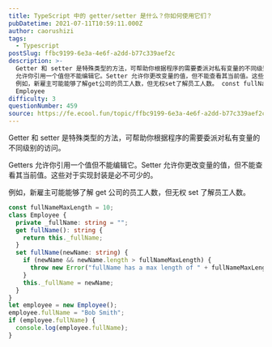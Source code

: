 ```yaml
---
title: TypeScript 中的 getter/setter 是什么？你如何使用它们？
pubDatetime: 2021-07-11T10:59:11.000Z
author: caorushizi
tags:
  - Typescript
postSlug: ffbc9199-6e3a-4e6f-a2dd-b77c339aef2c
description: >-
  Getter 和 setter 是特殊类型的方法，可帮助你根据程序的需要委派对私有变量的不同级别的访问。 Getters
  允许你引用一个值但不能编辑它。Setter 允许你更改变量的值，但不能查看其当前值。这些对于实现封装是必不可少的。
  例如，新雇主可能能够了解get公司的员工人数，但无权set了解员工人数。 const fullNameMaxLength = 10; class
  Employee
difficulty: 3
questionNumber: 459
source: https://fe.ecool.fun/topic/ffbc9199-6e3a-4e6f-a2dd-b77c339aef2c
---
```


Getter 和 setter 是特殊类型的方法，可帮助你根据程序的需要委派对私有变量的不同级别的访问。

Getters 允许你引用一个值但不能编辑它。Setter 允许你更改变量的值，但不能查看其当前值。这些对于实现封装是必不可少的。

例如，新雇主可能能够了解 get 公司的员工人数，但无权 set 了解员工人数。

```typescript
const fullNameMaxLength = 10;
class Employee {
  private _fullName: string = "";
  get fullName(): string {
    return this._fullName;
  }
  set fullName(newName: string) {
    if (newName && newName.length > fullNameMaxLength) {
      throw new Error("fullName has a max length of " + fullNameMaxLength);
    }
    this._fullName = newName;
  }
}
let employee = new Employee();
employee.fullName = "Bob Smith";
if (employee.fullName) {
  console.log(employee.fullName);
}
```
